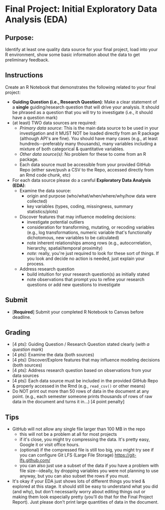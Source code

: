 # Final Project: Initial Exploratory Data Analysis (EDA)

## Purpose: 

Identify at least one quality data source for your final project, load into your R environment, show some basic information about the data to get preliminary feedback.  



## Instructions 

Create an R Notebook that demonstrates the following related to your final project:  
  
- **Guiding Question (i.e., Research Question)**: Make a clear statement of a **single** guiding/research question that will drive your analysis. It should be phrased as a question that you will try to investigate (i.e., it should have a question mark) 
- (at least) TWO data sources are required:
    - *Primary data source*: This is the main data source to be used in your investigation and it MUST NOT be loaded directly from an R package (although API's are fine). You should have many cases (e.g., at least hundreds--preferably many thousands), many variables including a mixture of both categorical & quantitative variables.
    - *Other data source(s)*: No problem for these to come from an R package. 
    - Each data source must be accessible from your provided GitHub Repo (either save/push a CSV to the Repo, accessed directly from an Rmd code chunk, etc)
- For each data source please do a careful **Exploratory Data Analysis (EDA)**: 
    - Examine the data source:
        - origin and purpose (who/what/when/where/why/how data were collected)
        - key variables (types, coding, missingness, summary statistics/plots) 
    - Discover features that may influence modeling decisions:
        - investigate potential outliers
        - consideration for transforming, mutating, or recoding variables (e.g., log transformations, numeric variable that's functionally dichotomous, new variables to be calculated)
        - note inherent relationships among rows (e.g., autocorrelation, hierarchy, spatial/temporal proximity)
        - *note:* really, you're just required to look for these sort of things.  If you look and decide no action is needed, just explain your process.
    - Address research question
        - build intuition for your research question(s) as initially stated
        - note observations that prompt you to refine your research questions or add new questions to investigate


## Submit

- [**Required**] Submit your completed R Notebook to Canvas before deadline.  


## Grading

- [4 pts]: Guiding Question / Research Question stated clearly (*with a question mark*)
- [4 pts]: Examine the data (both sources)
- [4 pts]: Discover/Explore features that may influence modeling decisions (both sources)
- [4 pts]: Address research question based on observations from your data sources
- [4 pts]: Each data source must be included in the provided GitHub Repo & properly accessed in the Rmd (e.g., `read_csv()` or other means)
- Do NOT print out more than 50 rows of data in the document at any point. (e.g., each semester someone prints thousands of rows of raw data in the document and turns it in...)  [4 point penalty]


## Tips

- GitHub will not allow any single file larger than 100 MB in the repo
    - this will not be a problem at all for most projects
    - if it's close, you might try compressing the data.  It's pretty easy, Google it or visit office hours.
    - (optional) if the compressed file is still too big, you might try see if you can configure Git LFS (Large File Storage) <https://git-lfs.github.com/>
    - you can also just use a subset of the data if you have a problem with file size--ideally, by dropping variables you were not planning to use anyway, but you can also subset the rows if you must.
- It's okay if your EDA just shows lots of different things you tried & explored at this stage.  It should still be easy to understand what you did (and why), but don't necessarily worry about editing things out or making them look especially pretty (you'll do that for the Final Project Report). Just please don't print large quantities of data in the document.


